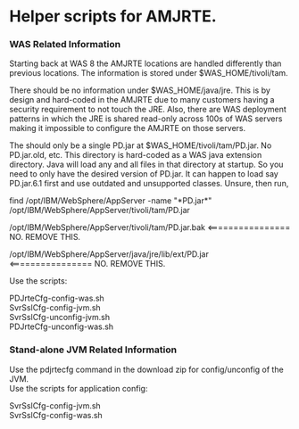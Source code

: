 # **Helper scripts for AMJRTE.**

### WAS Related Information ###
Starting back at WAS 8 the AMJRTE locations are handled differently than previous locations.
The information is stored under $WAS_HOME/tivoli/tam.

There should be no information under $WAS_HOME/java/jre.  This is by design and hard-coded in the AMJRTE due to many customers having a security requirement to not touch the JRE.  Also, there are WAS deployment patterns in which the JRE is shared read-only across 100s of WAS servers making it impossible to configure the AMJRTE on those servers.

The should only be a single PD.jar at $WAS_HOME/tivoli/tam/PD.jar.  No PD.jar.old, etc.  This directory is hard-coded as a WAS java extension directory.  Java will load any and all files in that directory at startup.  So you need to only have the desired version of PD.jar.  It can happen to load say PD.jar.6.1 first and use outdated and unsupported classes.  Unsure, then run,

find /opt/IBM/WebSphere/AppServer -name "\*PD.jar\*"
/opt/IBM/WebSphere/AppServer/tivoli/tam/PD.jar

/opt/IBM/WebSphere/AppServer/tivoli/tam/PD.jar.bak   <================ NO.  REMOVE THIS.

/opt/IBM/WebSphere/AppServer/java/jre/lib/ext/PD.jar <================ NO.  REMOVE THIS.

Use the scripts:

PDJrteCfg-config-was.sh  
SvrSslCfg-config-jvm.sh  
SvrSslCfg-unconfig-jvm.sh  
PDJrteCfg-unconfig-was.sh  


### Stand-alone JVM Related Information ###

Use the pdjrtecfg command in the download zip for config/unconfig of the JVM.  
Use the scripts for application config:  

SvrSslCfg-config-jvm.sh  
SvrSslCfg-config-was.sh
